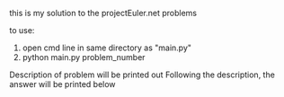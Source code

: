 this is my solution to the projectEuler.net problems

to use: 
1. open cmd line in same directory as "main.py"
2. python main.py problem_number 

Description of problem will be printed out
Following the description, the answer will be printed below
